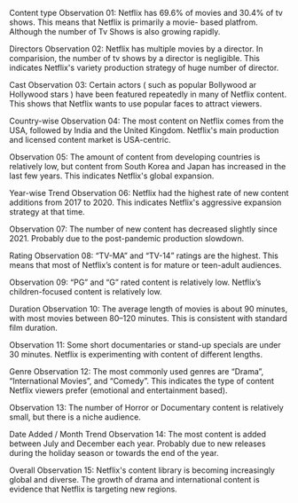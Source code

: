 Content type
Observation 01:
Netflix has 69.6% of movies and 30.4% of tv shows.
This means that Netflix is primarily a movie- based platfrom. Although the number of Tv Shows is also growing rapidly.

Directors
Observation 02:
Netflix has multiple movies by a director. In comparision, the number of tv shows by a director is negligible.
This indicates Netflix's variety production strategy of huge number of director.

Cast
Observation 03:
Certain actors ( such as popular Bollywood ar Hollywood stars ) have been featured repeatedly in many of Netflix content.
This shows that Netflix wants to use popular faces to attract viewers.

Country-wise
Observation 04:
The most content on Netflix comes from the USA, followed by India and the United Kingdom.
Netflix's main production and licensed content market is USA-centric.

Observation 05:
The amount of content from developing countries is relatively low, but content from South Korea and Japan has increased in the last few years.
This indicates Netflix's global expansion.

Year-wise Trend
Observation 06:
Netflix had the highest rate of new content additions from 2017 to 2020.
This indicates Netflix's aggressive expansion strategy at that time.

Observation 07:
The number of new content has decreased slightly since 2021.
Probably due to the post-pandemic production slowdown.

Rating
Observation 08:
“TV-MA” and “TV-14” ratings are the highest.
This means that most of Netflix’s content is for mature or teen-adult audiences.

Observation 09:
“PG” and “G” rated content is relatively low.
Netflix’s children-focused content is relatively low.

Duration
Observation 10:
The average length of movies is about 90 minutes, with most movies between 80–120 minutes.
This is consistent with standard film duration.

Observation 11:
Some short documentaries or stand-up specials are under 30 minutes.
Netflix is ​​experimenting with content of different lengths.

Genre
Observation 12:
The most commonly used genres are “Drama”, “International Movies”, and “Comedy”.
This indicates the type of content Netflix viewers prefer (emotional and entertainment based).

Observation 13:
The number of Horror or Documentary content is relatively small, but there is a niche audience.

Date Added / Month Trend
Observation 14:
The most content is added between July and December each year.
Probably due to new releases during the holiday season or towards the end of the year.

Overall
Observation 15:
Netflix's content library is becoming increasingly global and diverse.
The growth of drama and international content is evidence that Netflix is ​​targeting new regions.









